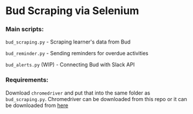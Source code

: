 # Bud Scraping via Selenium

### Main scripts: 

`bud_scraping.py` - Scraping learner's data from Bud

`bud_reminder.py` - Sending reminders for overdue activities

`bud_alerts.py` (WIP) - Connecting Bud with Slack API

### Requirements: 

Download `chromedriver` and put that into the same folder as `bud_scraping.py`. Chromedriver can be downloaded from this repo or it can be downloaded from [here](https://chromedriver.chromium.org/downloads)
